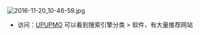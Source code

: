 

![2016-11-20_10-46-59.jpg](https://cdn.uptmr.com/upupmo-article/mac/basic/mac-system-34-download.png)


- 访问：[UPUPMO](https://www.uptmr.com/) 可以看到搜索引擎分类 > 软件，有大量推荐网站